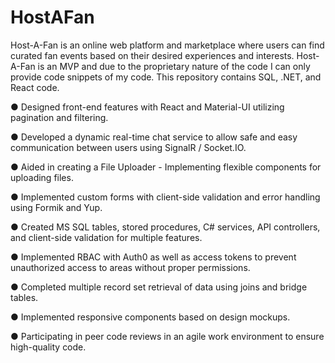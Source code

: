 # HostAFan
Host-A-Fan is an online web platform and marketplace where users can find curated fan events based on their desired experiences and interests.
Host-A-Fan is an MVP and due to the proprietary nature of the code I can only provide code snippets of my code. This repository contains SQL, .NET, and React code.

● Designed front-end features with React and Material-UI utilizing pagination and filtering. 

● Developed a dynamic real-time chat service to allow safe and easy communication between users using SignalR / Socket.IO.  

● Aided in creating a File Uploader - Implementing flexible components for uploading files.

● Implemented custom forms with client-side validation and error handling using Formik and Yup. 

● Created MS SQL tables, stored procedures, C# services, API controllers, and client-side validation for multiple features.

● Implemented RBAC with Auth0 as well as access tokens to prevent unauthorized access to areas without proper permissions.

● Completed multiple record set retrieval of data using joins and bridge tables. 

● Implemented responsive components based on design mockups. 

● Participating in peer code reviews in an agile work environment to ensure high-quality code.
